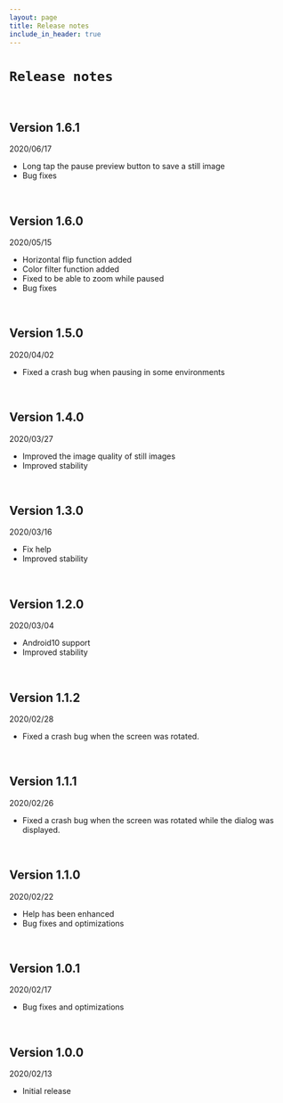 ```yaml
---
layout: page
title: Release notes
include_in_header: true
---
```


# `Release notes`
<br>

## **Version 1.6.1**
2020/06/17
- Long tap the pause preview button to save a still image
- Bug fixes

<br>

## **Version 1.6.0**
2020/05/15
- Horizontal flip function added
- Color filter function added
- Fixed to be able to zoom while paused
- Bug fixes

<br>

## **Version 1.5.0**
2020/04/02
- Fixed a crash bug when pausing in some environments

<br>

## **Version 1.4.0**
2020/03/27
- Improved the image quality of still images
- Improved stability

<br>

## **Version 1.3.0**
2020/03/16
- Fix help
- Improved stability

<br>

## **Version 1.2.0**
2020/03/04
- Android10 support
- Improved stability

<br>

## **Version 1.1.2**
2020/02/28
- Fixed a crash bug when the screen was rotated.

<br>

## **Version 1.1.1**
2020/02/26
- Fixed a crash bug when the screen was rotated while the dialog was displayed.

<br>

## **Version 1.1.0**
2020/02/22
- Help has been enhanced
- Bug fixes and optimizations

<br>

## **Version 1.0.1**
2020/02/17
- Bug fixes and optimizations

<br>

## **Version 1.0.0**
2020/02/13
- Initial release

<br>